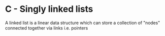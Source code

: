 # C - Singly linked lists
A linked list is a linear data structure which can store a collection of "nodes" connected together via links i.e. pointers

